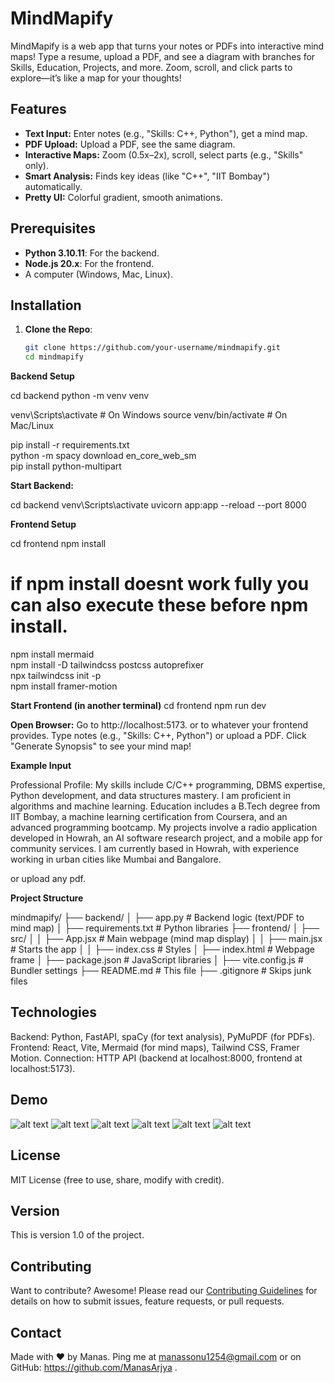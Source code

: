 # MindMapify

MindMapify is a web app that turns your notes or PDFs into interactive mind maps! Type a resume, upload a PDF, and see a diagram with branches for Skills, Education, Projects, and more. Zoom, scroll, and click parts to explore—it’s like a map for your thoughts!

## Features
- **Text Input:** Enter notes (e.g., "Skills: C++, Python"), get a mind map.
- **PDF Upload:** Upload a PDF, see the same diagram.
- **Interactive Maps:** Zoom (0.5x–2x), scroll, select parts (e.g., "Skills" only).
- **Smart Analysis:** Finds key ideas (like "C++", "IIT Bombay") automatically.
- **Pretty UI:** Colorful gradient, smooth animations.

## Prerequisites
- **Python 3.10.11**: For the backend.
- **Node.js 20.x**: For the frontend.
- A computer (Windows, Mac, Linux).

## Installation
1. **Clone the Repo**:
   ```bash
   git clone https://github.com/your-username/mindmapify.git
   cd mindmapify


**Backend Setup**

cd backend
python -m venv venv

venv\Scripts\activate     # On Windows
source venv/bin/activate  # On Mac/Linux

pip install -r requirements.txt				
python -m spacy download en_core_web_sm			
pip install python-multipart

**Start Backend:**

cd backend
venv\Scripts\activate
uvicorn app:app --reload --port 8000


**Frontend Setup**

cd frontend
npm install	

# if npm install doesnt work fully you can also execute these before npm install.
npm install mermaid					
npm install -D tailwindcss postcss autoprefixer		
npx tailwindcss init -p					
npm install framer-motion				
					

**Start Frontend (in another terminal)**
cd frontend
npm run dev

**Open Browser:**
Go to http://localhost:5173. or to whatever your frontend provides.
Type notes (e.g., "Skills: C++, Python") or upload a PDF.
Click "Generate Synopsis" to see your mind map!

**Example Input**


Professional Profile:
My skills include C/C++ programming, DBMS expertise, Python development, and data structures mastery. I am proficient in algorithms and machine learning.
Education includes a B.Tech degree from IIT Bombay, a machine learning certification from Coursera, and an advanced programming bootcamp.
My projects involve a radio application developed in Howrah, an AI software research project, and a mobile app for community services.
I am currently based in Howrah, with experience working in urban cities like Mumbai and Bangalore.

or upload any pdf.

**Project Structure**

mindmapify/
├── backend/
│   ├── app.py              # Backend logic (text/PDF to mind map)
│   ├── requirements.txt    # Python libraries
├── frontend/
│   ├── src/
│   │   ├── App.jsx         # Main webpage (mind map display)
│   │   ├── main.jsx        # Starts the app
│   │   ├── index.css       # Styles
│   ├── index.html          # Webpage frame
│   ├── package.json        # JavaScript libraries
│   ├── vite.config.js      # Bundler settings
├── README.md               # This file
├── .gitignore              # Skips junk files

## Technologies

Backend: Python, FastAPI, spaCy (for text analysis), PyMuPDF (for PDFs).
Frontend: React, Vite, Mermaid (for mind maps), Tailwind CSS, Framer Motion.
Connection: HTTP API (backend at localhost:8000, frontend at localhost:5173).

## Demo

![alt text](<images/Screenshot (708).png>) 
![alt text](<images/Screenshot (709).png>) 
![alt text](<images/Screenshot (710).png>) 
![alt text](<images/Screenshot (711).png>) 
![alt text](<images/Screenshot (712).png>) 
![alt text](<images/Screenshot (713).png>)

## License
MIT License (free to use, share, modify with credit).

## Version
This is version 1.0 of the project.

## Contributing
Want to contribute? Awesome! Please read our [Contributing Guidelines](CONTRIBUTING.md) for details on how to submit issues, feature requests, or pull requests.

## Contact
Made with ❤️ by Manas. Ping me at manassonu1254@gmail.com or on GitHub: https://github.com/ManasArjya .
